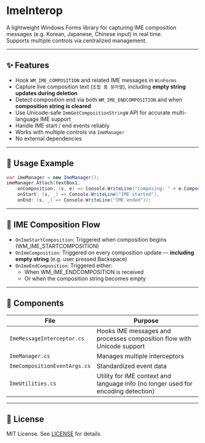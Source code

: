 # ImeInterop

A lightweight Windows Forms library for capturing IME composition messages (e.g. Korean, Japanese, Chinese input) in real time.  
Supports multiple controls via centralized management.

---

## ✨ Features

- Hook `WM_IME_COMPOSITION` and related IME messages in `WinForms`
- Capture live composition text (`조합 중 문자열`), including **empty string updates during deletion**
- Detect composition end via both `WM_IME_ENDCOMPOSITION` and when **composition string is cleared**
- Use Unicode-safe `ImmGetCompositionStringW` API for accurate multi-language IME support
- Handle IME start / end events reliably
- Works with multiple controls via `ImeManager`
- No external dependencies

---

## 🔧 Usage Example

```csharp
var imeManager = new ImeManager();
imeManager.Attach(textBox1,
    onComposition: (s, e) => Console.WriteLine("Composing: " + e.CompositionText),
    onStart: (s, _) => Console.WriteLine("IME started"),
    onEnd: (s, _) => Console.WriteLine("IME ended"));
```

---

## 🧠 IME Composition Flow

- `OnImeStartComposition`: Triggered when composition begins (WM_IME_STARTCOMPOSITION)
- `OnImeComposition`: Triggered on every composition update — **including empty string** (e.g. user pressed Backspace)
- `OnImeEndComposition`: Triggered either:
  - When WM_IME_ENDCOMPOSITION is received
  - Or when the composition string becomes empty

---

## 🧩 Components

| File | Purpose |
|------|---------|
| `ImeMessageInterceptor.cs` | Hooks IME messages and processes composition flow with Unicode support |
| `ImeManager.cs` | Manages multiple interceptors |
| `ImeCompositionEventArgs.cs` | Standardized event data |
| `ImeUtilities.cs` | Utility for IME context and language info (no longer used for encoding detection) |

---

## 📜 License

MIT License. See [LICENSE](./LICENSE) for details.
